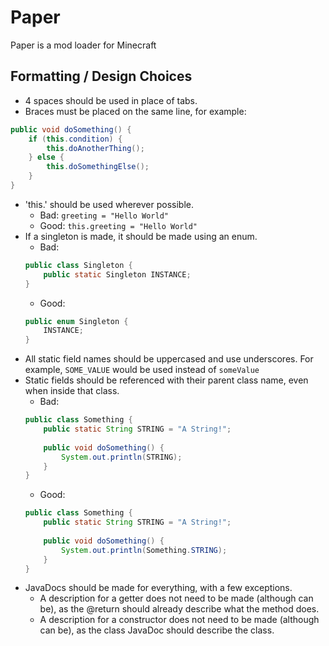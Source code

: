 # Paper
Paper is a mod loader for Minecraft

## Formatting / Design Choices
- 4 spaces should be used in place of tabs.
- Braces must be placed on the same line, for example:
```java
public void doSomething() {
    if (this.condition) {
        this.doAnotherThing();
    } else {
        this.doSomethingElse();
    }
}
```
- 'this.' should be used wherever possible.
    - Bad: `greeting = "Hello World"`
    - Good: `this.greeting = "Hello World"`
- If a singleton is made, it should be made using an enum.
    - Bad:
    ```java
    public class Singleton {
        public static Singleton INSTANCE;
    }
    ```
    - Good:
    ```java
    public enum Singleton {
        INSTANCE;
    }
    ```
- All static field names should be uppercased and use underscores. For example, `SOME_VALUE` would be used instead of `someValue`
- Static fields should be referenced with their parent class name, even when inside that class.
    - Bad:
    ```java
    public class Something {
        public static String STRING = "A String!";
        
        public void doSomething() {
            System.out.println(STRING);
        }
    }
    ```
    - Good:
    ```java
    public class Something {
        public static String STRING = "A String!";
        
        public void doSomething() {
            System.out.println(Something.STRING);
        }
    }
    ```
- JavaDocs should be made for everything, with a few exceptions.
    - A description for a getter does not need to be made (although can be), as the @return should already describe what the method does.
    - A description for a constructor does not need to be made (although can be), as the class JavaDoc should describe the class.
